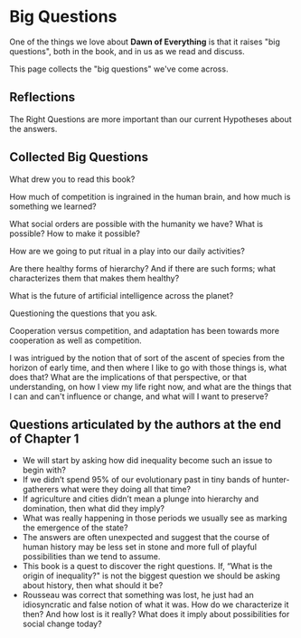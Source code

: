 # Big Questions

One of the things we love about **Dawn of Everything** is that it raises "big questions", both in the book, and in us as we read and discuss.

This page collects the "big questions" we've come across.

## Reflections

The Right Questions are more important than our current Hypotheses about the answers.

## Collected Big Questions

What drew you to read this book?

How much of competition is ingrained in the human brain, and how much is something we learned?

What social orders are possible with the humanity we have? What is possible? How to make it possible?

How are we going to put ritual in a play into our daily activities?

Are there healthy forms of hierarchy? And if there are such forms; what characterizes them that makes them healthy?

What is the future of artificial intelligence across the planet?

Questioning the questions that you ask.

Cooperation versus competition, and adaptation has been towards more cooperation as well as competition.

I was intrigued by the notion that of sort of the ascent of species from the horizon of early time, and then where I like to go with those things is, what does that? What are the implications of that perspective, or that understanding, on how I view my life right now, and what are the things that I can and can't influence or change, and what will I want to preserve?

## Questions articulated by the authors at the end of Chapter 1

- We will start by asking how did inequality become such an issue to begin with?
- If we didn’t spend 95% of our evolutionary past in tiny bands of hunter-gatherers what were they doing all that time?
- If agriculture and cities didn’t mean a plunge into hierarchy and domination, then what did they imply?
- What was really happening in those periods we usually see as marking the emergence of the state?
- The answers are often unexpected and suggest that the course of human history may be less set in stone and more full of playful possibilities than we tend to assume.
- This book is a quest to discover the right questions. If, “What is the origin of inequality?" is not the biggest question we should be asking about history, then what should it be?
- Rousseau was correct that something was lost, he just had an idiosyncratic and false notion of what it was. How do we characterize it then? And how lost is it really? What does it imply about possibilities for social change today?